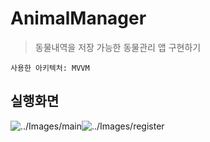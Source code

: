 # AnimalManager
> 동물내역을 저장 가능한 동물관리 앱 구현하기
```
사용한 아키텍처: MVVM
```

## 실행화면

![../Images/main](../Images/main.png)![../Images/register](../Images/register.png)

